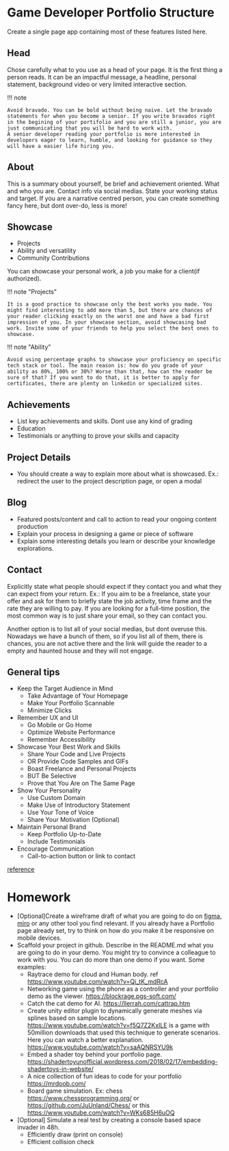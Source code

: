 # Game Developer Portfolio Structure

Create a single page app containing most of these features listed here.

## Head
Chose carefully what to you use as a head of your page. It is the first thing a person reads. It can be an impactful message, a headline, personal statement, background video or very limited interactive section.

!!! note

    Avoid bravado. You can be bold without being naive. Let the bravado statements for when you become a senior. If you write bravados right in the begining of your portifolio and you are still a junior, you are just communicating that you will be hard to work with. 
    A senior developer reading your portfolio is more interested in developers eager to learn, humble, and looking for guidance so they will have a easier life hiring you.  

## About

This is a summary obout yourself, be brief and achievement oriented. What and who you are. Contact info via social 
medias. State your working status and target. If you are a narrative centred person, you can create something fancy 
here, but dont over-do, less is more!

## Showcase

- Projects
- Ability and versatility
- Community Contributions

You can showcase your personal work, a job you make for a client(if authorized).

!!! note "Projects"

    It is a good practice to showcase only the best works you made. You might find interesting to add more than 5, but there are chances of your reader clicking exactly on the worst one and have a bad first impression of you. In your showcase section, avoid showcasing bad work. Invite some of your friends to help you select the best ones to showcase.

!!! note "Ability"

    Avoid using percentage graphs to showcase your proficiency on specific tech stack or tool. The main reason is: how do you grade of your ability as 80%, 100% or 30%? Worse than that, how can the reader be sure of that? If you want to do that, it is better to apply for certificates, there are plenty on linkedin or specialized sites.

## Achievements

- List key achievements and skills. Dont use any kind of grading
- Education
- Testimonials or anything to prove your skills and capacity

## Project Details

- You should create a way to explain more about what is showcased. Ex.: redirect the user to the project description page, or open a modal

## Blog

- Featured posts/content and call to action to read your ongoing content production
- Explain your process in designing a game or piece of software
- Explain some interesting details you learn or describe your knowledge explorations.

## Contact

Explicitly state what people should expect if they contact you and what they can expect from your return. Ex.: If 
you aim to be a freelance, state your offer and ask for them to briefly state the job activity, time frame and the rate 
they are willing to pay. If you are looking for a full-time position, the most common way is to just share your email, so they can contact you.

Another option is to list all of your social medias, but dont overuse this. Nowadays we have a bunch of them, so if 
you list all of them, there is chances, you are not active there and the link will guide the reader to a empty and 
haunted house and they will not engage.

## General tips

- Keep the Target Audience in Mind
    - Take Advantage of Your Homepage 
    - Make Your Portfolio Scannable 
    - Minimize Clicks
- Remember UX and UI 
    - Go Mobile or Go Home 
    - Optimize Website Performance 
    - Remember Accessibility
- Showcase Your Best Work and Skills 
    - Share Your Code and Live Projects 
    - OR Provide Code Samples and GIFs 
    - Boast Freelance and Personal Projects 
    - BUT Be Selective 
    - Prove that You Are on The Same Page
- Show Your Personality
    - Use Custom Domain
    - Make Use of Introductory Statement 
    - Use Your Tone of Voice 
    - Share Your Motivation (Optional)
- Maintain Personal Brand 
    - Keep Portfolio Up-to-Date
    - Include Testimonials
- Encourage Communication
    - Call-to-action button or link to contact 

[reference](https://www.actitime.com/productivity/how-to-build-a-great-developer-portfolio#use-your-tone-of-voice)

# Homework
 
- [Optional]Create a wireframe draft of what you are going to do on [figma](https://www.figma.com/), [miro](https://miro.com/) or any other tool you find relevant. If you already have a Portfolio page already set, try to think on how do you make it be responsive on mobile devices.
- Scaffold your project in github. Describe in the README.md what you are going to do in your demo. You might try to convince a colleague to work with you. You can do more than one demo if you want. Some examples:
    - Raytrace demo for cloud and Human body. ref https://www.youtube.com/watch?v=Qj_tK_mdRcA
    - Networking game using the phone as a controller and your portfolio demo as the viewer. https://blockrage.pgs-soft.com/
    - Catch the cat demo for AI. https://llerrah.com/cattrap.htm
    - Create unity editor plugin to dynamically generate meshes via splines based on sample locations. https://www.youtube.com/watch?v=f5Q7Z2KxILE is a game with 50million downloads that used this technique to generate scenarios. Here you can watch a better explanation. https://www.youtube.com/watch?v=saAQNRSYU9k
    - Embed a shader toy behind your portfolio page. https://shadertoyunofficial.wordpress.com/2018/02/17/embedding-shadertoys-in-website/
    - A nice collection of fun ideas to code for your portfolio https://mrdoob.com/
    - Board game simulation. Ex: chess https://www.chessprogramming.org/ or https://github.com/JuUnland/Chess/ or this https://www.youtube.com/watch?v=WKs685H6uOQ
- [Optional] Simulate a real test by creating a console based space invader in 48h. 
    - Efficiently draw (print on console)
    - Efficient collision check
